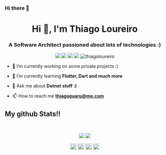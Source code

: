 ### Hi there 👋

<h1 align="center">Hi 👋, I'm Thiago Loureiro</h1>
<h3 align="center">A Software Architect passioned about lots of technologies :)</h3>

<p align="center"> 
  <img src="https://img.shields.io/badge/Flutter-blue?style=flat&logo=flutter&logoColor=white&logoWidth=20"/>
  <img src="https://img.shields.io/badge/Dart-1F4B6E?style=flat&logo=dart&logoColor=white&logoWidth=20"/>
  <img src="https://img.shields.io/github/followers/thiagoloureiro?style=social"/>
  <img src="https://img.shields.io/badge/.NET-5C2D91?style=for-the-badge&logo=.net&logoColor=white"/>

  <img src="https://komarev.com/ghpvc/?username=thiagoloureiro" alt="thiagoloureiro" />
</p>

- 🔭 I’m currently working on some private projects :)

- 🌱 I’m currently learning **Flutter, Dart and much more**

- 💬 Ask me about **Dotnet stuff :)**

- 📫 How to reach me **thiagoguaru@me.com**

## My github Stats!!

<br>

<p align = "center">
  <img src = "https://github-readme-stats.vercel.app/api?username=thiagoloureiro&show_icons=true&theme=radical&line_height=27">
  <img src = "https://github-readme-stats.vercel.app/api/top-langs/?username=thiagoloureiro&hide=css,html&theme=tokyonight">
  

</p>

<p align="center">
<a href="https://twitter.com/https://twitter.com/nestor_jw" target="blank"><img align="center" src="https://cdn.jsdelivr.net/npm/simple-icons@3.0.1/icons/twitter.svg" alt="https://twitter.com/nestor_jw" height="20" width="20" /></a>
<a href="https://linkedin.com/in/https://www.linkedin.com/in/nestor-marquez/" target="blank"><img align="center" src="https://cdn.jsdelivr.net/npm/simple-icons@3.0.1/icons/linkedin.svg" alt="https://www.linkedin.com/in/nestor-marquez/" height="20" width="20" /></a>
<a href="https://fb.com/https://www.facebook.com/nestordevs" target="blank"><img align="center" src="https://cdn.jsdelivr.net/npm/simple-icons@3.0.1/icons/facebook.svg" alt="https://www.facebook.com/nestordevs" height="20" width="20" /></a>
<a href="https://instagram.com/https://www.instagram.com/ndev78/" target="blank"><img align="center" src="https://cdn.jsdelivr.net/npm/simple-icons@3.0.1/icons/instagram.svg" alt="https://www.instagram.com/ndev78/" height="20" width="20" /></a>
</p>
